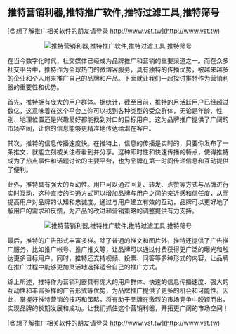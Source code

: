 ## **推特营销利器,推特推广软件,推特过滤工具,推特筛号**

[😍想了解推广相关软件的朋友请登录 http://www.vst.tw](http://www.vst.tw)

 <center><img src="https://vst.tw/MP4/tuiguang/png/7.png" alt="推特营销利器,推特推广软件,推特过滤工具,推特筛号"></center>

在当今数字化时代，社交媒体已经成为品牌推广和营销的重要渠道之一。而在众多社交平台中，推特作为全球热门的微博客服务，具有独特的传播优势，被越来越多的企业和个人用来推广自己的品牌和产品。下面就让我们一起探讨推特作为营销利器的重要性和优势。

首先，推特拥有庞大的用户群体。据统计，截至目前，推特的月活跃用户已经超过数亿，这意味着在这个平台上你可以找到各种类型的受众群体，无论是年龄、性别、地理位置还是兴趣爱好都能找到对口的目标用户。这为品牌推广提供了广阔的市场空间，让你的信息能够更精准地传达给潜在客户。

其次，推特的信息传播速度快。在推特上，信息的传播是实时的，只要你发布了一条推文，就能立刻被关注者看到并分享。这种即时性和快速传播的特点，使得推特成为了热点事件和话题讨论的主要平台，也为品牌在第一时间传递信息和互动提供了便利。

此外，推特具有强大的互动性。用户可以通过回复、转发、点赞等方式与品牌进行实时互动，这种直接的沟通方式可以增加品牌与用户之间的亲近感和信任度，从而提高用户对品牌的认知和忠诚度。通过与用户建立有效的互动，品牌可以更好地了解用户的需求和反馈，为产品的改进和营销策略的调整提供有力支持。

 <center><img src="https://vst.tw/MP4/tuiguang/png/7.png" alt="推特营销利器,推特推广软件,推特过滤工具,推特筛号"></center>

最后，推特的广告形式丰富多样。除了普通的推文和图片外，推特还提供了广告推广服务，比如推广帐号、推广推文等，让品牌可以通过付费获得更广泛的曝光和触达更多目标用户。同时，推特还支持视频、投票、问答等多种形式的内容，让品牌在推广过程中能够更加灵活地选择适合自己的推广方式。

综上所述，推特作为营销利器具有庞大的用户群体、快速的信息传播速度、强大的互动性和丰富多样的广告形式等优势，为品牌推广提供了更多的机会和可能性。因此，掌握好推特营销的技巧和策略，将有助于品牌在激烈的市场竞争中脱颖而出，实现品牌的长期发展和成功。让我们抓住这个营销利器，开拓更广阔的市场空间！

[😍想了解推广相关软件的朋友请登录 http://www.vst.tw](http://www.vst.tw)



